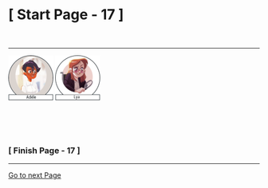 #						     [ Start Page - 17 ]
<br>

---

![Adéle](images/adele-1.png) ![Lya](images/lya-01.png)


  
   
  
 
<br>
<br>
<br>

###			             [ Finish Page - 17 ]

---

[Go to next Page](https://github.com/batistasilva/Lya-Comic-book/blob/main/Page-18.md)
